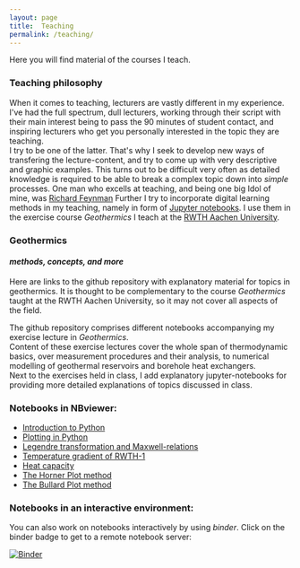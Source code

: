 ```yaml
---
layout: page  
title:  Teaching  
permalink: /teaching/  
---  
```

Here you will find material of the courses I teach.

### Teaching philosophy  

When it comes to teaching, lecturers are vastly different in my experience. I've had the full spectrum, dull lecturers, working through their script with their main interest being to pass the 90 minutes of student contact, and inspiring lecturers who get you personally interested in the topic they are teaching.  
I try to be one of the latter. That's why I seek to develop new ways of transfering the lecture-content, and try to come up with very descriptive and graphic examples. This turns out to be difficult very often as detailed knowledge is required to be able to break a complex topic down into _simple_ processes. One man who excells at teaching, and being one big Idol of mine, was [Richard
Feynman](https://en.wikipedia.org/wiki/Richard_Feynman)
Further I try to incorporate digital learning methods in my teaching, namely in form of [Jupyter notebooks](https://www.project-jupyter.org). I use them in the exercise course _Geothermics_ I teach at the [RWTH Aachen University](https://www.rwth-aachen.de).  

### Geothermics    

#### _methods, concepts, and more_  

Here are links to the github repository with explanatory material for topics in geothermics. It is thought to be complementary to the course _Geothermics_ taught at the RWTH Aachen University, so it may not cover all aspects of the field.  

The github repository comprises different notebooks accompanying my exercise lecture in _Geothermics_.  
Content of these exercise lectures cover the whole span of thermodynamic basics, over measurement procedures and their analysis, to numerical modelling of geothermal reservoirs and borehole heat exchangers.  
Next to the exercises held in class, I add explanatory jupyter-notebooks for providing more detailed explanations of topics discussed in class.  

### Notebooks in NBviewer:  
* [Introduction to Python](http://nbviewer.jupyter.org/github/Japhiolite/geothermics/blob/master/00_Introduction_to_python.ipynb)
* [Plotting in Python](http://nbviewer.jupyter.org/github/Japhiolite/geothermics/blob/master/00_Plotting_in_python.ipynb)  
* [Legendre transformation and Maxwell-relations](http://nbviewer.jupyter.org/github/Japhiolite/geothermics/blob/master/01_Legendre_transformation_and_Maxwell_relations.ipynb)
* [Temperature gradient of RWTH-1](http://nbviewer.jupyter.org/github/Japhiolite/geothermics/blob/master/02_T-gradient_RWTH-1.ipynb)  
* [Heat capacity](http://nbviewer.jupyter.org/github/Japhiolite/geothermics/blob/master/03_heat_capacity.ipynb)  
* [The Horner Plot method](http://nbviewer.jupyter.org/github/Japhiolite/geothermics/blob/master/07_Horner_Plot.ipynb)  
* [The Bullard Plot method](http://nbviewer.jupyter.org/github/Japhiolite/geothermics/blob/master/08_Bullard_Plot.ipynb)  

### Notebooks in an interactive environment:
You can also work on notebooks interactively by using _binder_. Click on the binder badge to get to a remote notebook server:

[![Binder](https://beta.mybinder.org/badge.svg)](https://beta.mybinder.org/v2/gh/Japhiolite/geothermics/master)
